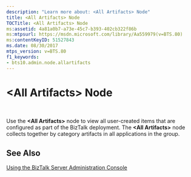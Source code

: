 ```yaml
---
description: "Learn more about: <All Artifacts> Node"
title: <All Artifacts> Node
TOCTitle: <All Artifacts> Node
ms:assetid: 4a81a0b7-a73e-45c7-b393-402cb322f86b
ms:mtpsurl: https://msdn.microsoft.com/library/Aa559979(v=BTS.80)
ms:contentKeyID: 51527843
ms.date: 08/30/2017
mtps_version: v=BTS.80
f1_keywords:
- bts10.admin.node.allartifacts
---
```


# \<All Artifacts\> Node

 

Use the **\<All Artifacts\>** node to view all user-created items that are configured as part of the BizTalk deployment. The **\<All Artifacts\>** node collects together by category artifacts in all applications in the group.

## See Also

[Using the BizTalk Server Administration Console](https://msdn.microsoft.com/library/aa578089\(v=bts.80\))

